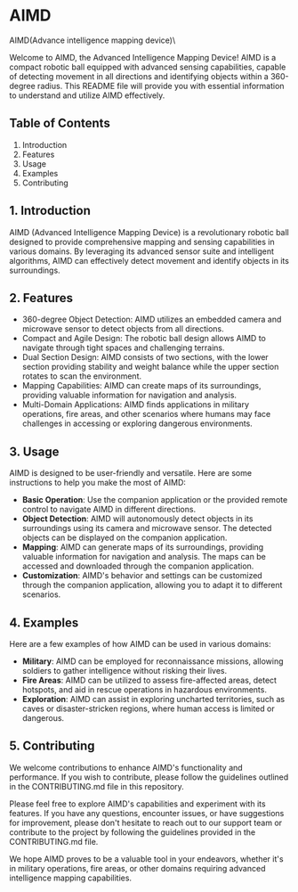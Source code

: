 # AIMD
AIMD(Advance intelligence mapping device)\

Welcome to AIMD, the Advanced Intelligence Mapping Device! AIMD is a compact robotic ball equipped with advanced sensing capabilities, capable of detecting movement in all directions and identifying objects within a 360-degree radius. This README file will provide you with essential information to understand and utilize AIMD effectively.

## Table of Contents

1. Introduction
2. Features
3. Usage
4. Examples
5. Contributing

## 1. Introduction

AIMD (Advanced Intelligence Mapping Device) is a revolutionary robotic ball designed to provide comprehensive mapping and sensing capabilities in various domains. By leveraging its advanced sensor suite and intelligent algorithms, AIMD can effectively detect movement and identify objects in its surroundings.

## 2. Features

- 360-degree Object Detection: AIMD utilizes an embedded camera and microwave sensor to detect objects from all directions.
- Compact and Agile Design: The robotic ball design allows AIMD to navigate through tight spaces and challenging terrains.
- Dual Section Design: AIMD consists of two sections, with the lower section providing stability and weight balance while the upper section rotates to scan the environment.
- Mapping Capabilities: AIMD can create maps of its surroundings, providing valuable information for navigation and analysis.
- Multi-Domain Applications: AIMD finds applications in military operations, fire areas, and other scenarios where humans may face challenges in accessing or exploring dangerous environments.


## 3. Usage

AIMD is designed to be user-friendly and versatile. Here are some instructions to help you make the most of AIMD:

- **Basic Operation**: Use the companion application or the provided remote control to navigate AIMD in different directions.
- **Object Detection**: AIMD will autonomously detect objects in its surroundings using its camera and microwave sensor. The detected objects can be displayed on the companion application.
- **Mapping**: AIMD can generate maps of its surroundings, providing valuable information for navigation and analysis. The maps can be accessed and downloaded through the companion application.
- **Customization**: AIMD's behavior and settings can be customized through the companion application, allowing you to adapt it to different scenarios.

## 4. Examples

Here are a few examples of how AIMD can be used in various domains:

- **Military**: AIMD can be employed for reconnaissance missions, allowing soldiers to gather intelligence without risking their lives.
- **Fire Areas**: AIMD can be utilized to assess fire-affected areas, detect hotspots, and aid in rescue operations in hazardous environments.
- **Exploration**: AIMD can assist in exploring uncharted territories, such as caves or disaster-stricken regions, where human access is limited or dangerous.

## 5. Contributing

We welcome contributions to enhance AIMD's functionality and performance. If you wish to contribute, please follow the guidelines outlined in the CONTRIBUTING.md file in this repository.


Please feel free to explore AIMD's capabilities and experiment with its features. If you have any questions, encounter issues, or have suggestions for improvement, please don't hesitate to reach out to our support team or contribute to the project by following the guidelines provided in the CONTRIBUTING.md file.

We hope AIMD proves to be a valuable tool in your endeavors, whether it's in military operations, fire areas, or other domains requiring advanced intelligence mapping capabilities. 




